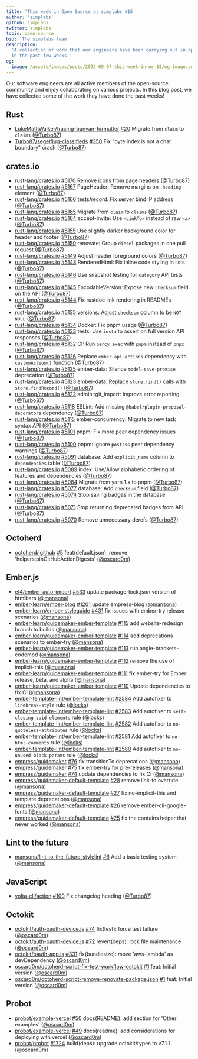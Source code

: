```yaml
---
title: 'This week in Open Source at simplabs #15'
author: 'simplabs'
github: simplabs
twitter: simplabs
topic: open-source
bio: 'The simplabs team'
description:
  'A collection of work that our engineers have been carrying out in open-source
  in the past few weeks.'
og:
  image: /assets/images/posts/2022-09-07-this-week-in-os-15/og-image.png
---
```


Our software engineers are all active members of the open-source community and
enjoy collaborating on various projects. In this blog post, we have collected
some of the work they have done the past weeks!

<!--break-->

## Rust

- [LukeMathWalker/tracing-bunyan-formatter]
  [#20](https://github.com/LukeMathWalker/tracing-bunyan-formatter/pull/20)
  Migrate from `claim` to `claims` ([@Turbo87])
- [Turbo87/segelflug-classifieds]
  [#350](https://github.com/Turbo87/segelflug-classifieds/pull/350) Fix "byte
  index is not a char boundary" crash ([@Turbo87])

## crates.io

- [rust-lang/crates.io]
  [#5170](https://github.com/rust-lang/crates.io/pull/5170) Remove icons from
  page headers ([@Turbo87])
- [rust-lang/crates.io]
  [#5167](https://github.com/rust-lang/crates.io/pull/5167) PageHeader: Remove
  margins on `.heading` element ([@Turbo87])
- [rust-lang/crates.io]
  [#5166](https://github.com/rust-lang/crates.io/pull/5166) tests/record: Fix
  server bind IP address ([@Turbo87])
- [rust-lang/crates.io]
  [#5165](https://github.com/rust-lang/crates.io/pull/5165) Migrate from `claim`
  to `claims` ([@Turbo87])
- [rust-lang/crates.io]
  [#5164](https://github.com/rust-lang/crates.io/pull/5164) accept-invite: Use
  `<LinkTo>` instead of raw `<a>` ([@Turbo87])
- [rust-lang/crates.io]
  [#5155](https://github.com/rust-lang/crates.io/pull/5155) Use slightly darker
  background color for header and footer ([@Turbo87])
- [rust-lang/crates.io]
  [#5150](https://github.com/rust-lang/crates.io/pull/5150) renovate: Group
  `diesel` packages in one pull request ([@Turbo87])
- [rust-lang/crates.io]
  [#5149](https://github.com/rust-lang/crates.io/pull/5149) Adjust header
  foreground colors ([@Turbo87])
- [rust-lang/crates.io]
  [#5148](https://github.com/rust-lang/crates.io/pull/5148) RenderedHtml: Fix
  inline code styling in lists ([@Turbo87])
- [rust-lang/crates.io]
  [#5146](https://github.com/rust-lang/crates.io/pull/5146) Use snapshot testing
  for `category` API tests ([@Turbo87])
- [rust-lang/crates.io]
  [#5145](https://github.com/rust-lang/crates.io/pull/5145) EncodableVersion:
  Expose new `checksum` field on the API ([@Turbo87])
- [rust-lang/crates.io]
  [#5144](https://github.com/rust-lang/crates.io/pull/5144) Fix rustdoc link
  rendering in READMEs ([@Turbo87])
- [rust-lang/crates.io]
  [#5135](https://github.com/rust-lang/crates.io/pull/5135) versions: Adjust
  `checksum` column to be `NOT NULL` ([@Turbo87])
- [rust-lang/crates.io]
  [#5134](https://github.com/rust-lang/crates.io/pull/5134) Docker: Fix pnpm
  usage ([@Turbo87])
- [rust-lang/crates.io]
  [#5133](https://github.com/rust-lang/crates.io/pull/5133) tests: Use `insta`
  to assert on full version API responses ([@Turbo87])
- [rust-lang/crates.io]
  [#5132](https://github.com/rust-lang/crates.io/pull/5132) CI: Run `percy exec`
  with `pnpm` instead of `pnpx` ([@Turbo87])
- [rust-lang/crates.io]
  [#5126](https://github.com/rust-lang/crates.io/pull/5126) Replace
  `ember-api-actions` dependency with `customAction()` function ([@Turbo87])
- [rust-lang/crates.io]
  [#5125](https://github.com/rust-lang/crates.io/pull/5125) ember-data: Silence
  `model-save-promise` deprecation ([@Turbo87])
- [rust-lang/crates.io]
  [#5123](https://github.com/rust-lang/crates.io/pull/5123) ember-data: Replace
  `store.find()` calls with `store.findRecord()` ([@Turbo87])
- [rust-lang/crates.io]
  [#5122](https://github.com/rust-lang/crates.io/pull/5122) admin::git_import:
  Improve error reporting ([@Turbo87])
- [rust-lang/crates.io]
  [#5118](https://github.com/rust-lang/crates.io/pull/5118) ESLint: Add missing
  `@babel/plugin-proposal-decorators` dependency ([@Turbo87])
- [rust-lang/crates.io]
  [#5115](https://github.com/rust-lang/crates.io/pull/5115) ember-concurrency:
  Migrate to new task syntax API ([@Turbo87])
- [rust-lang/crates.io]
  [#5101](https://github.com/rust-lang/crates.io/pull/5101) pnpm: Fix more peer
  dependency issues ([@Turbo87])
- [rust-lang/crates.io]
  [#5100](https://github.com/rust-lang/crates.io/pull/5100) pnpm: Ignore
  `postcss` peer dependency warnings ([@Turbo87])
- [rust-lang/crates.io]
  [#5091](https://github.com/rust-lang/crates.io/pull/5091) database: Add
  `explicit_name` column to `dependencies` table ([@Turbo87])
- [rust-lang/crates.io]
  [#5089](https://github.com/rust-lang/crates.io/pull/5089) index: Use/Allow
  alphabetic ordering of features and dependencies ([@Turbo87])
- [rust-lang/crates.io]
  [#5084](https://github.com/rust-lang/crates.io/pull/5084) Migrate from yarn
  1.x to pnpm ([@Turbo87])
- [rust-lang/crates.io]
  [#5077](https://github.com/rust-lang/crates.io/pull/5077) database: Add
  `checksum` field ([@Turbo87])
- [rust-lang/crates.io]
  [#5074](https://github.com/rust-lang/crates.io/pull/5074) Stop saving badges
  in the database ([@Turbo87])
- [rust-lang/crates.io]
  [#5071](https://github.com/rust-lang/crates.io/pull/5071) Stop returning
  deprecated badges from API ([@Turbo87])
- [rust-lang/crates.io]
  [#5070](https://github.com/rust-lang/crates.io/pull/5070) Remove unnecessary
  derefs ([@Turbo87])

## Octoherd

- [octoherd/.github] [#5](https://github.com/octoherd/.github/pull/5)
  feat(default.json): remove 'helpers:pinGitHubActionDigests' ([@oscard0m])

## Ember.js

- [ef4/ember-auto-import]
  [#533](https://github.com/ef4/ember-auto-import/pull/533) update
  package-lock.json version of htmlbars ([@mansona])
- [ember-learn/ember-blog]
  [#1201](https://github.com/ember-learn/ember-blog/pull/1201) update
  empress-blog ([@mansona])
- [ember-learn/ember-styleguide]
  [#431](https://github.com/ember-learn/ember-styleguide/pull/431) fix issues
  with ember-try release scenarios ([@mansona])
- [ember-learn/guidemaker-ember-template]
  [#115](https://github.com/ember-learn/guidemaker-ember-template/pull/115) add
  website-redesign branch to builds ([@mansona])
- [ember-learn/guidemaker-ember-template]
  [#114](https://github.com/ember-learn/guidemaker-ember-template/pull/114) add
  deprecations scenarios to ember-try ([@mansona])
- [ember-learn/guidemaker-ember-template]
  [#113](https://github.com/ember-learn/guidemaker-ember-template/pull/113) run
  angle-brackets-codemod ([@mansona])
- [ember-learn/guidemaker-ember-template]
  [#112](https://github.com/ember-learn/guidemaker-ember-template/pull/112)
  remove the use of implicit-this ([@mansona])
- [ember-learn/guidemaker-ember-template]
  [#111](https://github.com/ember-learn/guidemaker-ember-template/pull/111) fix
  ember-try for Ember release, beta, and alpha ([@mansona])
- [ember-learn/guidemaker-ember-template]
  [#110](https://github.com/ember-learn/guidemaker-ember-template/pull/110)
  Update dependencies to fix CI ([@mansona])
- [ember-template-lint/ember-template-lint]
  [#2584](https://github.com/ember-template-lint/ember-template-lint/pull/2584)
  Add autofixer to `linebreak-style` rule ([@locks])
- [ember-template-lint/ember-template-lint]
  [#2583](https://github.com/ember-template-lint/ember-template-lint/pull/2583)
  Add autofixer to `self-closing-void-elements` rule ([@locks])
- [ember-template-lint/ember-template-lint]
  [#2582](https://github.com/ember-template-lint/ember-template-lint/pull/2582)
  Add autofixer to `no-quoteless-attributes` rule ([@locks])
- [ember-template-lint/ember-template-lint]
  [#2581](https://github.com/ember-template-lint/ember-template-lint/pull/2581)
  Add autofixer to `no-html-comments` rule ([@locks])
- [ember-template-lint/ember-template-lint]
  [#2580](https://github.com/ember-template-lint/ember-template-lint/pull/2580)
  Add autofixer to `no-unused-block-params` rule ([@locks])
- [empress/guidemaker] [#76](https://github.com/empress/guidemaker/pull/76) fix
  transitionTo deprecations ([@mansona])
- [empress/guidemaker] [#75](https://github.com/empress/guidemaker/pull/75) fix
  ember-try for pre-releases ([@mansona])
- [empress/guidemaker] [#74](https://github.com/empress/guidemaker/pull/74)
  update dependencies to fix CI ([@mansona])
- [empress/guidemaker-default-template]
  [#28](https://github.com/empress/guidemaker-default-template/pull/28) remove
  link-to override ([@mansona])
- [empress/guidemaker-default-template]
  [#27](https://github.com/empress/guidemaker-default-template/pull/27) fix
  no-implicit-this and template deprecations ([@mansona])
- [empress/guidemaker-default-template]
  [#26](https://github.com/empress/guidemaker-default-template/pull/26) remove
  ember-cli-google-fonts ([@mansona])
- [empress/guidemaker-default-template]
  [#25](https://github.com/empress/guidemaker-default-template/pull/25) fix the
  contains helper that never worked ([@mansona])

## Lint to the future

- [mansona/lint-to-the-future-stylelint]
  [#6](https://github.com/mansona/lint-to-the-future-stylelint/pull/6) Add a
  basic testing system ([@mansona])

## JavaScript

- [volta-cli/action] [#100](https://github.com/volta-cli/action/pull/100) Fix
  changelog heading ([@Turbo87])

## Octokit

- [octokit/auth-oauth-device.js]
  [#74](https://github.com/octokit/auth-oauth-device.js/pull/74) fix(test):
  force test failure ([@oscard0m])
- [octokit/auth-oauth-device.js]
  [#72](https://github.com/octokit/auth-oauth-device.js/pull/72) revert(deps):
  lock file maintenance ([@oscard0m])
- [octokit/oauth-app.js]
  [#331](https://github.com/octokit/oauth-app.js/pull/331) fix(bundlesize): move
  'aws-lambda' as devDependency ([@oscard0m])
- [oscard0m/octoherd-script-fix-test-workflow-octokit]
  [#1](https://github.com/oscard0m/octoherd-script-fix-test-workflow-octokit/pull/1)
  feat: Initial version ([@oscard0m])
- [oscard0m/octoherd-script-remove-renovate-package.json]
  [#1](https://github.com/oscard0m/octoherd-script-remove-renovate-package.json/pull/1)
  feat: Initial version ([@oscard0m])

## Probot

- [probot/example-vercel]
  [#50](https://github.com/probot/example-vercel/pull/50) docs(README): add
  section for 'Other examples' ([@oscard0m])
- [probot/example-vercel]
  [#49](https://github.com/probot/example-vercel/pull/49) docs(readme): add
  considerations for deploying with vercel ([@oscard0m])
- [probot/probot] [#1724](https://github.com/probot/probot/pull/1724)
  build(deps): upgrade octokit/types to v7.1.1 ([@oscard0m])

[@turbo87]: https://github.com/Turbo87
[@candunaj]: https://github.com/candunaj
[@locks]: https://github.com/locks
[@mansona]: https://github.com/mansona
[@oscard0m]: https://github.com/oscard0m
[lukemathwalker/tracing-bunyan-formatter]:
  https://github.com/LukeMathWalker/tracing-bunyan-formatter
[turbo87/segelflug-classifieds]:
  https://github.com/Turbo87/segelflug-classifieds
[ef4/ember-auto-import]: https://github.com/ef4/ember-auto-import
[ember-codemods/ember-angle-brackets-codemod]:
  https://github.com/ember-codemods/ember-angle-brackets-codemod
[ember-learn/ember-blog]: https://github.com/ember-learn/ember-blog
[ember-learn/ember-styleguide]: https://github.com/ember-learn/ember-styleguide
[ember-learn/guidemaker-ember-template]:
  https://github.com/ember-learn/guidemaker-ember-template
[ember-template-lint/ember-template-lint]:
  https://github.com/ember-template-lint/ember-template-lint
[empress/guidemaker-default-template]:
  https://github.com/empress/guidemaker-default-template
[empress/guidemaker]: https://github.com/empress/guidemaker
[mansona/lint-to-the-future-stylelint]:
  https://github.com/mansona/lint-to-the-future-stylelint
[octoherd/.github]: https://github.com/octoherd/.github
[octoherd/create-octoherd-script]:
  https://github.com/octoherd/create-octoherd-script
[octoherd/script-setup-renovate]:
  https://github.com/octoherd/script-setup-renovate
[octokit/auth-oauth-device.js]: https://github.com/octokit/auth-oauth-device.js
[octokit/oauth-app.js]: https://github.com/octokit/oauth-app.js
[oscard0m/example-vercel-ts]: https://github.com/oscard0m/example-vercel-ts
[oscard0m/gravity_dummy]: https://github.com/oscard0m/gravity_dummy
[oscard0m/octoherd-script-fix-test-workflow-octokit]:
  https://github.com/oscard0m/octoherd-script-fix-test-workflow-octokit
[oscard0m/octoherd-script-remove-renovate-package.json]:
  https://github.com/oscard0m/octoherd-script-remove-renovate-package.json
[probot/example-vercel]: https://github.com/probot/example-vercel
[probot/probot]: https://github.com/probot/probot
[rust-lang/crates.io]: https://github.com/rust-lang/crates.io
[soxhub/formatjs]: https://github.com/soxhub/formatjs
[volta-cli/action]: https://github.com/volta-cli/action
